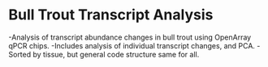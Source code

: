 # Bull Trout Transcript Analysis
-Analysis of transcript abundance changes in bull trout using OpenArray qPCR chips.
-Includes analysis of individual transcript changes, and PCA.
-Sorted by tissue, but general code structure same for all.
